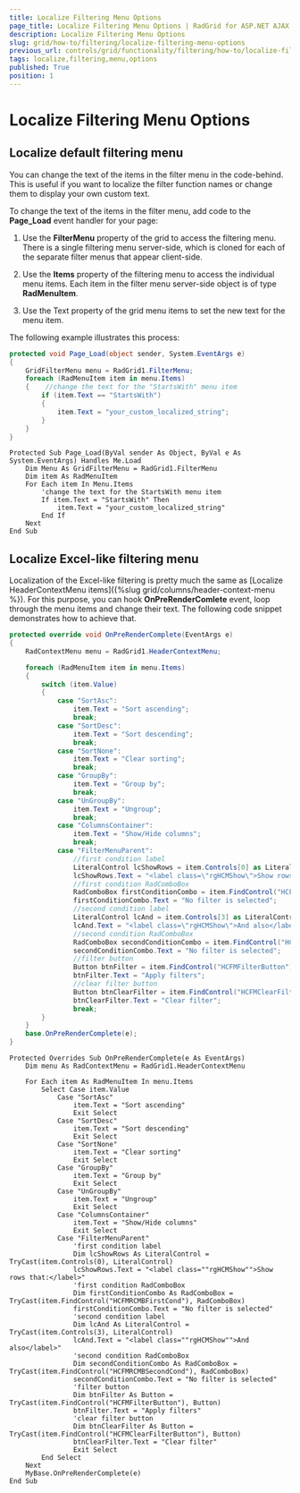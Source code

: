 ```yaml
---
title: Localize Filtering Menu Options
page_title: Localize Filtering Menu Options | RadGrid for ASP.NET AJAX Documentation
description: Localize Filtering Menu Options
slug: grid/how-to/filtering/localize-filtering-menu-options
previous_url: controls/grid/functionality/filtering/how-to/localize-filtering-menu-options
tags: localize,filtering,menu,options
published: True
position: 1
---
```


# Localize Filtering Menu Options



## Localize default filtering menu

You can change the text of the items in the filter menu in the code-behind. This is useful if you want to localize the filter function names or change them to display your own custom text.

To change the text of the items in the filter menu, add code to the **Page_Load** event handler for your page:

1. Use the **FilterMenu** property of the grid to access the filtering menu. There is a single filtering menu server-side, which is cloned for each of the separate filter menus that appear client-side.

1. Use the **Items** property of the filtering menu to access the individual menu items. Each item in the filter menu server-side object is of type **RadMenuItem**.

1. Use the Text property of the grid menu items to set the new text for the menu item.

The following example illustrates this process:



````C#
protected void Page_Load(object sender, System.EventArgs e)
{
    GridFilterMenu menu = RadGrid1.FilterMenu;
    foreach (RadMenuItem item in menu.Items)
    {    //change the text for the "StartsWith" menu item  
        if (item.Text == "StartsWith")
        {
            item.Text = "your_custom_localized_string";
        }
    }
}
````
````VB
Protected Sub Page_Load(ByVal sender As Object, ByVal e As System.EventArgs) Handles Me.Load
    Dim Menu As GridFilterMenu = RadGrid1.FilterMenu
    Dim item As RadMenuItem
    For Each item In Menu.Items
        'change the text for the StartsWith menu item
        If item.Text = "StartsWith" Then
            item.Text = "your_custom_localized_string"
        End If
    Next
End Sub
````

## Localize Excel-like filtering menu

Localization of the Excel-like filtering is pretty much the same as [Localize HeaderContextMenu items]({%slug grid/columns/header-context-menu %}). For this purpose, you can hook **OnPreRenderComlete** event, loop through the menu items and change their text. The following code snippet demonstrates how to achieve that.

````C#
protected override void OnPreRenderComplete(EventArgs e)
{
	RadContextMenu menu = RadGrid1.HeaderContextMenu;

	foreach (RadMenuItem item in menu.Items)
	{
		switch (item.Value)
		{
			case "SortAsc":
				item.Text = "Sort ascending";
				break;
			case "SortDesc":
				item.Text = "Sort descending";
				break;
			case "SortNone":
				item.Text = "Clear sorting";
				break;
			case "GroupBy":
				item.Text = "Group by";
				break;
			case "UnGroupBy":
				item.Text = "Ungroup";
				break;
			case "ColumnsContainer":
				item.Text = "Show/Hide columns";
				break;
			case "FilterMenuParent":
				//first condition label
				LiteralControl lcShowRows = item.Controls[0] as LiteralControl;
				lcShowRows.Text = "<label class=\"rgHCMShow\">Show rows that:</label>";
				//first condition RadComboBox
				RadComboBox firstConditionCombo = item.FindControl("HCFMRCMBFirstCond") as RadComboBox;
				firstConditionCombo.Text = "No filter is selected";
				//second condition label
				LiteralControl lcAnd = item.Controls[3] as LiteralControl;
				lcAnd.Text = "<label class=\"rgHCMShow\">And also</label>";
				//second condition RadComboBox
				RadComboBox secondConditionCombo = item.FindControl("HCFMRCMBSecondCond") as RadComboBox;
				secondConditionCombo.Text = "No filter is selected";
				//filter button  
				Button btnFilter = item.FindControl("HCFMFilterButton") as Button;
				btnFilter.Text = "Apply filters";
				//clear filter button   
				Button btnClearFilter = item.FindControl("HCFMClearFilterButton") as Button;
				btnClearFilter.Text = "Clear filter";
				break;
		}
	}
	base.OnPreRenderComplete(e);
}
````
````VB
Protected Overrides Sub OnPreRenderComplete(e As EventArgs)
	Dim menu As RadContextMenu = RadGrid1.HeaderContextMenu

	For Each item As RadMenuItem In menu.Items
		Select Case item.Value
			Case "SortAsc"
				item.Text = "Sort ascending"
				Exit Select
			Case "SortDesc"
				item.Text = "Sort descending"
				Exit Select
			Case "SortNone"
				item.Text = "Clear sorting"
				Exit Select
			Case "GroupBy"
				item.Text = "Group by"
				Exit Select
			Case "UnGroupBy"
				item.Text = "Ungroup"
				Exit Select
			Case "ColumnsContainer"
				item.Text = "Show/Hide columns"
				Exit Select
			Case "FilterMenuParent"
				'first condition label
				Dim lcShowRows As LiteralControl = TryCast(item.Controls(0), LiteralControl)
				lcShowRows.Text = "<label class=""rgHCMShow"">Show rows that:</label>"
				'first condition RadComboBox
				Dim firstConditionCombo As RadComboBox = TryCast(item.FindControl("HCFMRCMBFirstCond"), RadComboBox)
				firstConditionCombo.Text = "No filter is selected"
				'second condition label
				Dim lcAnd As LiteralControl = TryCast(item.Controls(3), LiteralControl)
				lcAnd.Text = "<label class=""rgHCMShow"">And also</label>"
				'second condition RadComboBox
				Dim secondConditionCombo As RadComboBox = TryCast(item.FindControl("HCFMRCMBSecondCond"), RadComboBox)
				secondConditionCombo.Text = "No filter is selected"
				'filter button  
				Dim btnFilter As Button = TryCast(item.FindControl("HCFMFilterButton"), Button)
				btnFilter.Text = "Apply filters"
				'clear filter button   
				Dim btnClearFilter As Button = TryCast(item.FindControl("HCFMClearFilterButton"), Button)
				btnClearFilter.Text = "Clear filter"
				Exit Select
		End Select
	Next
	MyBase.OnPreRenderComplete(e)
End Sub
````



